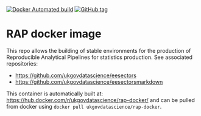 [![Docker Automated build](https://img.shields.io/docker/automated/ukgovdatascience/eesectors.svg)](https://hub.docker.com/r/ukgovdatascience/eesectors/)
[![GitHub tag](https://img.shields.io/github/tag/ukgovdatascience/eesectors.svg)]()

# RAP docker image

This repo allows the building of stable environments for the production of Reproducible Analytical Pipelines for statistics production. See associated repositories:

* https://github.com/ukgovdatascience/eesectors
* https://github.com/ukgovdatascience/eesectorsmarkdown

This container is automatically built at: <https://hub.docker.com/r/ukgovdatascience/rap-docker/> and can be pulled from docker using `docker pull ukgovdatascience/rap-docker`.
